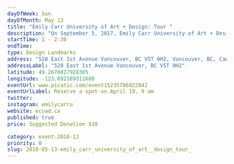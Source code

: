```yaml
---
dayOfWeek: Sun
dayOfMonth: May 13
title: "Emily Carr University of Art + Design: Tour "
description: "On September 5, 2017, Emily Carr University of Art + Design officially opened the doors to its new home. The $122-million campus was designed by Diamond Schmitt Architects to facilitate multi-disciplinary approaches to the arts with an emphasis on vision, learning and innovation. Join lead architect Ana Maria Llanos for a tour of the first purpose-built institution of art in design in Canada. RSVP April 24 to reserve a spot."
startTime: 1 - 2:30
endTime: 
type: Design Landmarks
address: "520 East 1st Avenue Vancouver, BC V5T 0H2, Vancouver, BC, Canada"
addressLabel: "520 East 1st Avenue Vancouver, BC V5T 0H2"
latitude: 49.2676027928305
longitude: -123.092169311688
eventUrl: www.picatic.com/event15235786922042
eventUrlLabel: Reserve a spot on April 19, 9 am
twitter: 
instagram: emilycarru
website: ecuad.ca
published: true
price: Suggested Donation $10

category: event-2018-13
priority: 0
slug: 2018-05-13-emily_carr_university_of_art__design_tour_
---
```

